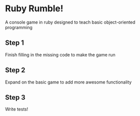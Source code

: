 # Ruby Rumble!
A console game in ruby designed to teach basic object-oriented programming

## Step 1
Finish filling in the missing code to make the game run

## Step 2
Expand on the basic game to add more awesome functionality

## Step 3
Write tests!
